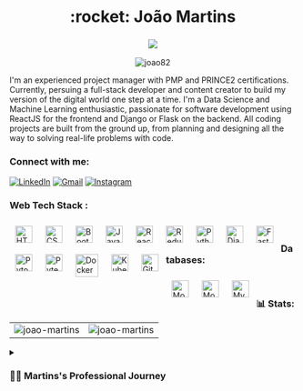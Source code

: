 <h1 align="center">:rocket: João Martins</h1>
<h3 align="center"> <img src="https://readme-typing-svg.herokuapp.com?color=0357F7&lines=Data+Science+|+Software+Engineer+@RBTech+%3A)" /> </h3>

<p align="center"> <img src="https://komarev.com/ghpvc/?username=joao82&label=Profile%20views&color=0e75b6&style=flat" alt="joao82" /> </p>

I'm an experienced project manager with PMP and PRINCE2 certifications. Currently, persuing a full-stack developer and content creator to build my version of the digital world one step at a time. I'm a Data Science and Machine Learning enthusiastic, passionate for software development using ReactJS for the frontend and Django or Flask on the backend.
All coding projects are built from the ground up, from planning and designing all the way to solving real-life problems with code.

<h3 align="left">Connect with me:</h3>
<div align="left">
  <a href="https://www.linkedin.com/in/joão-pedro-martins-755ba64b/"><img alt="LinkedIn" src="https://img.shields.io/badge/linkedin-%230077B5.svg?style=for-the-badge&logo=linkedin&logoColor=white"/></a>
  <a href="mailto:joao82@gmail.com"><img alt="Gmail" src="https://img.shields.io/badge/Gmail-D14836?style=for-the-badge&logo=gmail&logoColor=white"/></a>
   <a href="https://www.instagram.com/jpcmartins"><img alt="Instagram" src="https://img.shields.io/badge/Instagram-E4405F?style=for-the-badge&logo=instagram&logoColor=white"/></a>
</div>

<h3 align="left">Web Tech Stack :</h3>
<div align="left">
  <img align="left" alt="HTML" width="30px" style="padding:10px;" src="https://cdn.jsdelivr.net/gh/devicons/devicon/icons/html5/html5-plain.svg" />
  <img align="left" alt="CSS" width="30px" style="padding:10px;" src="https://cdn.jsdelivr.net/gh/devicons/devicon/icons/css3/css3-plain.svg" />
  <img align="left" alt="Bootstrap" width="30px" style="padding:10px;"  src="https://cdn.jsdelivr.net/gh/devicons/devicon/icons/bootstrap/bootstrap-original.svg" />
   <img align="left" alt="JavaScript" width="30px" style="padding:10px;" src="https://cdn.jsdelivr.net/gh/devicons/devicon/icons/javascript/javascript-plain.svg" />
  <img align="left" alt="React" width="30px" style="padding:10px;" src="https://cdn.jsdelivr.net/gh/devicons/devicon/icons/react/react-original.svg" />
  <img align="left" alt="Redux" width="30px" style="padding:10px;"  src="https://cdn.jsdelivr.net/gh/devicons/devicon/icons/redux/redux-original.svg" />
  <img align="left" alt="Python" width="30px" style="padding:10px;"  src="https://cdn.jsdelivr.net/gh/devicons/devicon/icons/python/python-original.svg" />
  <img align="left" alt="Django" width="30px" style="padding:10px;" src="https://cdn.jsdelivr.net/gh/devicons/devicon/icons/django/django-plain.svg" />
  <img align="left" alt="FastAPI" width="30px" style="padding:10px;" src="https://cdn.jsdelivr.net/gh/devicons/devicon/icons/fastapi/fastapi-original.svg" />
 
  <img align="left" alt="Pytorch" width="30px" style="padding:10px;" src="https://cdn.jsdelivr.net/gh/devicons/devicon/icons/pytorch/pytorch-original.svg" />
  <img align="left" alt="Pytest" width="30px" style="padding:10px;" src="https://cdn.jsdelivr.net/gh/devicons/devicon/icons/pytest/pytest-original.svg" />
  <img align="left" alt="Docker" width="40px" style="padding:10px;"  src="https://cdn.jsdelivr.net/gh/devicons/devicon/icons/docker/docker-original.svg" />
  <img align="left" alt="Kubernets" width="30px" style="padding:10px;"  src="https://cdn.jsdelivr.net/gh/devicons/devicon/icons/kubernetes/kubernetes-plain.svg" />
  <img align="left" alt="Git" width="30px" style="padding:10px;" src="https://cdn.jsdelivr.net/gh/devicons/devicon/icons/git/git-original.svg" />
</div>
<br/>


<div align="left">
  <h3 align="left"> Databases:</h3>
  <img align="left" alt="MongoDB" width="30px" style="padding:10px;"  src="https://cdn.jsdelivr.net/gh/devicons/devicon/icons/postgresql/postgresql-original.svg" />
  <img align="left" alt="MongoDB" width="30px" style="padding:10px;" src="https://cdn.jsdelivr.net/gh/devicons/devicon/icons/mongodb/mongodb-original.svg" />
  <img align="left" alt="MySQL" width="30px" style="padding:10px;" src="https://cdn.jsdelivr.net/gh/devicons/devicon/icons/mysql/mysql-original.svg" />
</div>
<br/>

<h3 align="left">📊 Stats:</h3>
<table style="border:none">
  <tr style="border:none">
    <td style="border:none;"><img src="https://github-readme-stats.vercel.app/api?username=joao82&show_icons=true&theme=transparent" alt="joao-martins" /></td>
    <td><img src="https://github-readme-stats.vercel.app/api/top-langs?username=joao82&show_icons=true&theme=transparent&locale=en&layout=compact" alt="joao-martins" /></td>
  </tr>
</table>

<details>
 <summary><h3>👨‍💻 Martins's Professional Journey</h3></summary>
   I started my career as a Civil Engineer and finding myself with great skills on data and leadership. After 10 years of construction management, I specialised in Project Management where I had the opportunity to be envolved in IT projects on the Financial industry. I
found my passion for data and Computer Science, and I started my coding journey with a passion to learn everything I could about programming. I started with python for data science projects and then web development framworks such Flask nad Django.
I eventually ended up building full-stack web applications with data and machine learning features to solve real world problems in developing countries.
</details>
